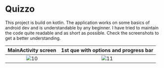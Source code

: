 # Quizzo
This project is build on kotlin. The application works on some basics of android dev and is understandable by any beginner. 
I have tried to maintain the code quite readable and as short as possible. 
Check the screenshots to get a better understanding.

MainActivity screen        |  1st que with options and progress bar
:-------------------------:|:-------------------------:
![10](https://user-images.githubusercontent.com/88729972/165075487-31eb47a2-0e16-4d07-9217-33f66b4e2276.jpeg) |  ![11](https://user-images.githubusercontent.com/88729972/165075512-eee25755-55a4-44be-86c7-5aab032779e3.jpeg)


